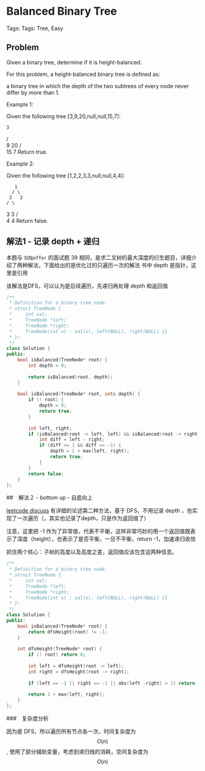 # Balanced Binary Tree

Tags: Tags: Tree, Easy

## Problem

Given a binary tree, determine if it is height-balanced.

For this problem, a height-balanced binary tree is defined as:

a binary tree in which the depth of the two subtrees of every node never differ by more than 1.

Example 1:

Given the following tree [3,9,20,null,null,15,7]:

    3
   / \
  9  20
    /  \
   15   7
Return true.

Example 2:

Given the following tree [1,2,2,3,3,null,null,4,4]:

       1
      / \
     2   2
    / \
   3   3
  / \
 4   4
Return false.

## 解法1 - 记录 depth + 递归

本题与 `剑指offer` 的面试题 39 相同，是求二叉树的最大深度的衍生题目，详细介绍了两种解法，下面给出的是优化过的只遍历一次的解法
书中 depth 是指针，这里是引用

该解法是DFS，可以认为是后续遍历，先递归再处理 depth 和返回值

```cpp
/**
 * Definition for a binary tree node.
 * struct TreeNode {
 *     int val;
 *     TreeNode *left;
 *     TreeNode *right;
 *     TreeNode(int x) : val(x), left(NULL), right(NULL) {}
 * };
 */
class Solution {
public:
    bool isBalanced(TreeNode* root) {
        int depth = 0;
        
        return isBalanced(root, depth);
    }
    
    bool isBalanced(TreeNode* root, int& depth) {
        if (! root) {
            depth = 0;
            return true;
        }
        
        int left, right;
        if (isBalanced(root -> left, left) && isBalanced(root -> right, right)) {
            int diff = left - right;
            if (diff <= 1 && diff >= -1) {
                depth = 1 + max(left, right);
                return true;
            }
        }
        return false;
    }
};
```

##　解法２ - bottom up - 自底向上

[leetcode discuss](https://leetcode.com/problems/balanced-binary-tree/discuss/) 有详细的论述第二种方法，基于 DFS，不用记录 depth ，也实现了一次遍历（，其实也记录了depth，只是作为返回值了）

注意，这里把 -1 作为了异常值，代表不平衡，这样非常巧妙的用一个返回值既表示了深度（height），也表示了是否平衡，一旦不平衡，return -1，加速递归收敛

抓住两个核心：子树的高度以及高度之差，返回值应该包含这两种信息。

```cpp
/**
 * Definition for a binary tree node.
 * struct TreeNode {
 *     int val;
 *     TreeNode *left;
 *     TreeNode *right;
 *     TreeNode(int x) : val(x), left(NULL), right(NULL) {}
 * };
 */
class Solution {
public:
    bool isBalanced(TreeNode* root) {
        return dfsHeight(root) != -1;
    }
    
    int dfsHeight(TreeNode* root) {
        if (! root) return 0;
        
        int left = dfsHeight(root -> left);
        int right = dfsHeight(root -> right);
        
        if (left == -1 || right == -1 || abs(left -right) > 1) return -1;
        
        return 1 + max(left, right);
    }
};
```

###　复杂度分析

因为是 DFS，所以遍历所有节点各一次，时间复杂度为 $$O(n)$$, 使用了部分辅助变量，考虑到递归栈的消耗，空间复杂度为 $$O(n)$$